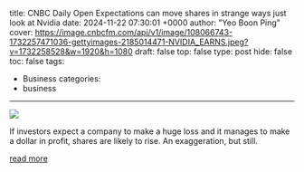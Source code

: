 title: CNBC Daily Open Expectations can move shares in strange ways just look at Nvidia
date: 2024-11-22 07:30:01 +0000
author: "Yeo Boon Ping"
cover: https://image.cnbcfm.com/api/v1/image/108066743-1732257471036-gettyimages-2185014471-NVIDIA_EARNS.jpeg?v=1732258528&w=1920&h=1080
draft: false
top: false
type: post
hide: false
toc: false
tags:
  - Business
categories:
  - business
---

![](https://image.cnbcfm.com/api/v1/image/108066743-1732257471036-gettyimages-2185014471-NVIDIA_EARNS.jpeg?v=1732258528&w=1920&h=1080)

If investors expect a company to make a huge loss and it manages to make a dollar in profit, shares are likely to rise. An exaggeration, but still.

[read more](https://www.cnbc.com/2024/11/22/cnbc-daily-open-expectations-moved-nvidias-shares-in-strange-ways.html)
